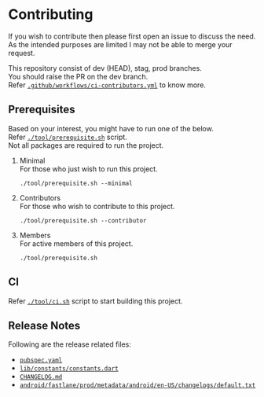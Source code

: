 # Contributing

If you wish to contribute then please first open an issue to discuss the need.  
As the intended purposes are limited I may not be able to merge your request.

This repository consist of dev (HEAD), stag, prod branches.  
You should raise the PR on the dev branch.  
Refer [`.github/workflows/ci-contributors.yml`] to know more.


## Prerequisites

Based on your interest, you might have to run one of the below.  
Refer [`./tool/prerequisite.sh`] script.  
Not all packages are required to run the project.

1. Minimal  
   For those who just wish to run this project.
   ```console
   ./tool/prerequisite.sh --minimal
   ```

2. Contributors  
   For those who wish to contribute to this project.
   ```console
   ./tool/prerequisite.sh --contributor
   ```

3. Members  
   For active members of this project.
   ```console
   ./tool/prerequisite.sh
   ```


## CI

Refer [`./tool/ci.sh`] script to start building this project.


## Release Notes

Following are the release related files:
- [`pubspec.yaml`]
- [`lib/constants/constants.dart`]
- [`CHANGELOG.md`]
- [`android/fastlane/prod/metadata/android/en-US/changelogs/default.txt`]


[`.github/workflows/ci-contributors.yml`]: .github/workflows/ci-contributors.yml
[`./tool/prerequisite.sh`]: ./tool/prerequisite.sh
[`./tool/ci.sh`]: ./tool/ci.sh
[`pubspec.yaml`]: pubspec.yaml
[`lib/constants/constants.dart`]: lib/constants/constants.dart
[`CHANGELOG.md`]: CHANGELOG.md
[`android/fastlane/prod/metadata/android/en-US/changelogs/default.txt`]: android/fastlane/prod/metadata/android/en-US/changelogs/default.txt
